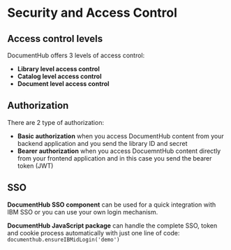 # Security and Access Control

## Access control levels

DocumentHub offers 3 levels of access control:
- **Library level access control**
- **Catalog level access control**
- **Document level access control**


## Authorization

There are 2 type of authorization:
- **Basic authorization** when you access DocumentHub content from your backend application and you send the library ID and secret
- **Bearer authorization** when you access DocuemntHub content directly from your frontend application and in this case you send the bearer token (JWT)

## SSO

**DocumentHub SSO component** can be used for a quick integration with IBM SSO or you can use your own login mechanism.

**DocumentHub JavaScript package** can handle the complete SSO, token and cookie process automatically with just one line of code: ```documenthub.ensureIBMidLogin('demo')```

